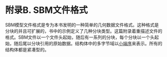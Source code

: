 # 附录B. SBM文件格式

SBM模型文件格式是专为本书发明的一种简单的几何数据文件格式。这种格式是分块的并且可扩展的，书中的示例定义了几种分块类型。这篇附录着重描述文件的格式。SBM文件以一个文件头起始，随后有一系列的分块，每个分块以一个头起始，随后尾以分块引用的原始数据。结构体中的多字节域以[小端序]()来表示。所有的结构体都是紧凑型的。
